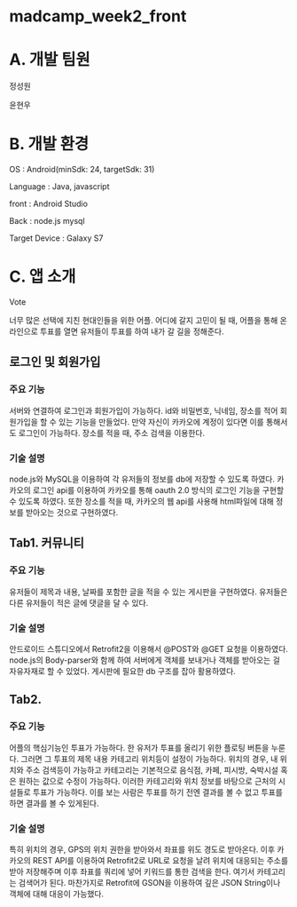 # madcamp_week2_front

# A. 개발 팀원

정성원

윤현우


# B. 개발 환경

OS : Android(minSdk: 24, targetSdk: 31)


Language : Java, javascript

front : Android Studio

Back : node.js mysql

Target Device : Galaxy S7


# C. 앱 소개

Vote

너무 많은 선택에 지친 현대인들을 위한 어플.
어디에 갈지 고민이 될 때, 어플을 통해 온라인으로 투표를 열면 유저들이 투표를 하여 내가 갈 길을 정해준다.

## 로그인 및 회원가입


### 주요 기능
서버와 연결하여 로그인과 회원가입이 가능하다.
id와 비밀번호, 닉네임, 장소를 적어 회원가입을 할 수 있는 기능을 만들었다.
만약 자신이 카카오에 계정이 있다면 이를 통해서도 로그인이 가능하다.
장소를 적을 때, 주소 검색을 이용한다.

### 기술 설명

node.js와 MySQL을 이용하여 각 유저들의 정보를 db에 저장할 수 있도록 하였다.
카카오의 로그인 api를 이용하여 카카오를 통해 oauth 2.0 방식의 로그인 기능을 구현할 수 있도록 하였다.
또한 장소를 적을 때, 카카오의 웹 api를 사용해 html파일에 대해 정보를 받아오는 것으로 구현하였다.


## Tab1. 커뮤니티


### 주요 기능
유저들이 제목과 내용, 날짜를 포함한 글을 적을 수 있는 게시판을 구현하였다.
유저들은 다른 유저들이 적은 글에 댓글을 달 수 있다.

### 기술 설명
안드로이드 스튜디오에서 Retrofit2을 이용해서 @POST와 @GET 요청을 이용하였다. 
node.js의 Body-parser와 함께 하여 서버에게 객체를 보내거나 객체를 받아오는 걸 자유자재로 할 수 있었다.
게시판에 필요한 db 구조를 잡아 활용하였다.

## Tab2. 

### 주요 기능
어플의 핵심기능인 투표가 가능하다. 한 유저가 투표를 올리기 위한 플로팅 버튼을 누룬다.
그러면 그 투표의 제목 내용 카테고리 위치등이 설정이 가능하다.
위치의 경우, 내 위치와 주소 검색등이 가능하고
카테고리는 기본적으로 음식점, 카페, 피시방, 숙박시설 혹은 원하는 값으로 수정이 가능하다.
이러한 카테고리와 위치 정보를 바탕으로 근처의 시설들로 투표가 가능하다.
이를 보는 사람은 투표를 하기 전엔 결과를 볼 수 없고 투표를 하면 결과를 볼 수 있게된다.



### 기술 설명
특히 위치의 경우, GPS의 위치 권한을 받아와서 좌표를 위도 경도로 받아온다.
이후 카카오의 REST API를 이용하여 Retrofit2로 URL로 요청을 날려 위치에 대응되는 주소를 받아 저장해주며
이후 좌표를 쿼리에 넣어 키워드를 통한 검색을 한다. 여기서 카테고리는 검색어가 된다.
마찬가지로 Retrofit에 GSON을 이용하여 깊은 JSON String이나 객체에 대해 대응이 가능했다.



